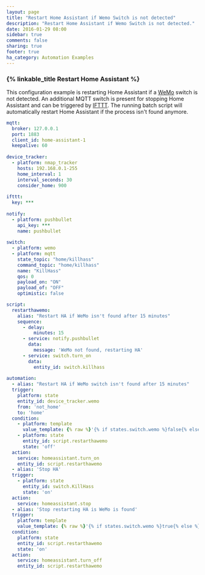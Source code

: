 ```yaml
---
layout: page
title: "Restart Home Assistant if Wemo Switch is not detected"
description: "Restart Home Assistant if Wemo Switch is not detected."
date: 2016-01-29 08:00
sidebar: true
comments: false
sharing: true
footer: true
ha_category: Automation Examples
---
```


### {% linkable_title Restart Home Assistant %}

This configuration example is restarting Home Assistant if a [WeMo](/components/switch.wemo/) switch is not detected. An additional MQTT switch is present for stopping Home Assistant and can be triggered by [IFTTT](/components/ifttt/). The running batch script will automatically restart Home Assistant if the process isn't found anymore.

```yaml
mqtt:
  broker: 127.0.0.1
  port: 1883
  client_id: home-assistant-1
  keepalive: 60
  
device_tracker:
  - platform: nmap_tracker
    hosts: 192.168.0.1-255
    home_interval: 1
    interval_seconds: 30
    consider_home: 900
    
ifttt:
  key: ***
  
notify: 
  - platform: pushbullet
    api_key: ***
    name: pushbullet
  
switch:
  - platform: wemo
  - platform: mqtt
    state_topic: "home/killhass"
    command_topic: "home/killhass"
    name: "KillHass"
    qos: 0
    payload_on: "ON"
    payload_of: "OFF"
    optimistic: false

script:
  restarthawemo:
    alias: "Restart HA if WeMo isn't found after 15 minutes"
    sequence:
      - delay:
          minutes: 15
      - service: notify.pushbullet
        data:
          message: 'WeMo not found, restarting HA'
      - service: switch.turn_on
        data:
          entity_id: switch.killhass
  
automation:
  - alias: "Restart HA if WeMo switch isn't found after 15 minutes"
  trigger:
    platform: state
    entity_id: device_tracker.wemo
    from: 'not_home'
    to: 'home'
  condition:
    - platform: template
      value_template: {% raw %}'{% if states.switch.wemo %}false{% else %}true{% endif %}'{% endraw %}
    - platform: state
      entity_id: script.restarthawemo
      state: 'off'
  action:
    service: homeassistant.turn_on
    entity_id: script.restarthawemo
  - alias: 'Stop HA'
  trigger:
    - platform: state
      entity_id: switch.KillHass
      state: 'on'
  action:
    service: homeassistant.stop
  - alias: 'Stop restarting HA is WeMo is found'
  trigger:
    platform: template
    value_template: {% raw %}'{% if states.switch.wemo %}true{% else %}false{% endif %}'{% endraw %}
  condition:
    platform: state
    entity_id: script.restarthawemo
    state: 'on'
  action:
    service: homeassistant.turn_off
    entity_id: script.restarthawemo
```

